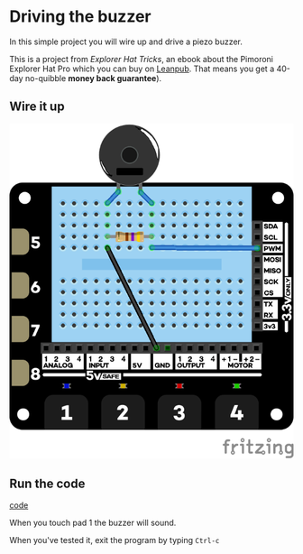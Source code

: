 # Driving the buzzer

In this simple project you will wire up and drive a piezo buzzer.

This is a project from *Explorer Hat Tricks*, an ebook about the Pimoroni Explorer Hat Pro which you can buy on [Leanpub](https://leanpub.com/explorerhattricks/). That means you get a 40-day no-quibble **money back guarantee**).

## Wire it up

![Buzzer](images/buzzer_bb.png)

## Run the code

[code](buzzer.py)

When you touch pad 1 the buzzer will sound.

When you've tested it, exit the program by typing `Ctrl-c`